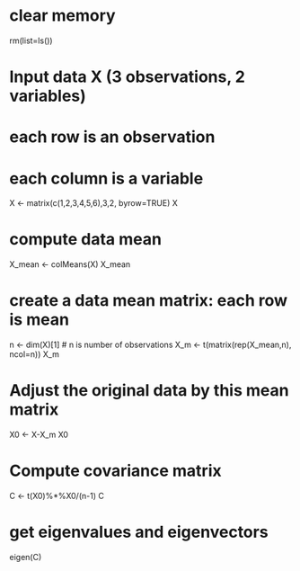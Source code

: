 # clear memory
rm(list=ls())

# Input data X (3 observations, 2 variables)
# each row is an observation
# each column is a variable
X <- matrix(c(1,2,3,4,5,6),3,2, byrow=TRUE)
X

# compute data mean
X_mean <- colMeans(X)
X_mean

# create a data mean matrix: each row is mean
n <- dim(X)[1] # n is number of observations
X_m <- t(matrix(rep(X_mean,n), ncol=n))
X_m

# Adjust the original data by this mean matrix
X0 <- X-X_m
X0

# Compute covariance matrix
C <- t(X0)%*%X0/(n-1)
C

# get eigenvalues and eigenvectors
eigen(C)